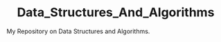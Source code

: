 <div align="center">

# Data_Structures_And_Algorithms

</div>

My Repository on Data Structures and Algorithms.

[data structures]: https://sm2774us.github.io/Data_Structures_And_Algorithms/data_structures/
[algorithms]: https://sm2774us.github.io/Data_Structures_And_Algorithms/algorithms/
[miscellaneous]: https://sm2774us.github.io/Data_Structures_And_Algorithms/miscellaneous/
[github issues]: https://github.com/sm2774us/Data_Structures_And_Algorithms/issues
[docs home]: https://sm2774us.github.io/Data_Structures_And_Algorithms
